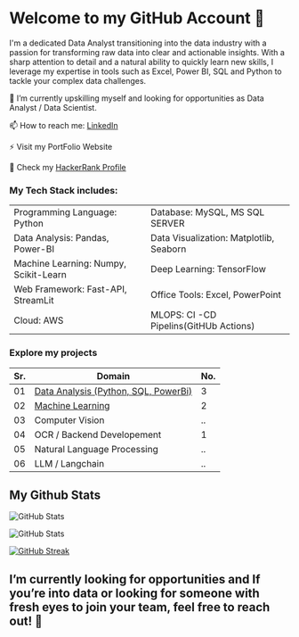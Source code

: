 # Welcome to my GitHub Account 👋

I'm a dedicated Data Analyst transitioning into the data industry with a passion for transforming raw data into clear and actionable insights. With a sharp attention to detail and a natural ability to quickly learn new skills, I leverage my expertise in tools such as Excel, Power BI, SQL and Python to tackle your complex data challenges.

🔭 I’m currently upskilling myself and looking for opportunities as Data Analyst / Data Scientist.

📫 How to reach me: [LinkedIn](https://www.linkedin.com/in/duraiprasanth25/)

⚡ Visit my PortFolio Website

🐍 Check my [HackerRank Profile](https://www.hackerrank.com/profile/sdprasanth_5)

### My Tech Stack includes:

|          |          | 
|----------|----------|
| Programming Language: Python|  Database: MySQL, MS SQL SERVER |
| Data Analysis: Pandas, Power-BI  | Data Visualization: Matplotlib, Seaborn|
| Machine Learning: Numpy, Scikit-Learn| Deep Learning: TensorFlow | 
| Web Framework: Fast-API, StreamLit | Office Tools: Excel, PowerPoint| 
| Cloud: AWS | MLOPS: CI -CD Pipelins(GitHUb Actions)| 

### Explore my projects
| Sr. | Domain| No.|
|----------|----------|----------|
| 01 | [Data Analysis (Python, SQL, PowerBi)](https://github.com/Duraiprasanth25/bi-dashboards)| 3 |
| 02 | [Machine Learning](https://github.com/Duraiprasanth25/Machine_Learning_Projects)| 2 |
| 03 | Computer Vision| .. |
| 04 | OCR / Backend Developement| 1 |
| 05 | Natural Language Processing| .. |
| 06 | LLM / Langchain| .. |

## My Github Stats
![GitHub Stats](https://github-readme-stats.vercel.app/api/top-langs/?username=Duraiprasanth25&show_icons=true&theme=radical)


![GitHub Stats](https://github-readme-stats.vercel.app/api?username=Duraiprasanth25&show_icons=true&theme=radical)


[![GitHub Streak](https://github-readme-streak-stats.herokuapp.com/?user=Duraiprasanth25&theme=dark)](https://git.io/streak-stats)


## I’m currently looking for opportunities and If you’re into data or looking for someone with fresh eyes to join your team, feel free to reach out! 🎿







